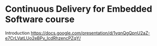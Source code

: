 # Continuous Delivery for Embedded Software course


Introduction
https://docs.google.com/presentation/d/1yqnQgQpnU2aZ-e7CrLVatLUo2eBPv_IcdRhzencPZqY/
